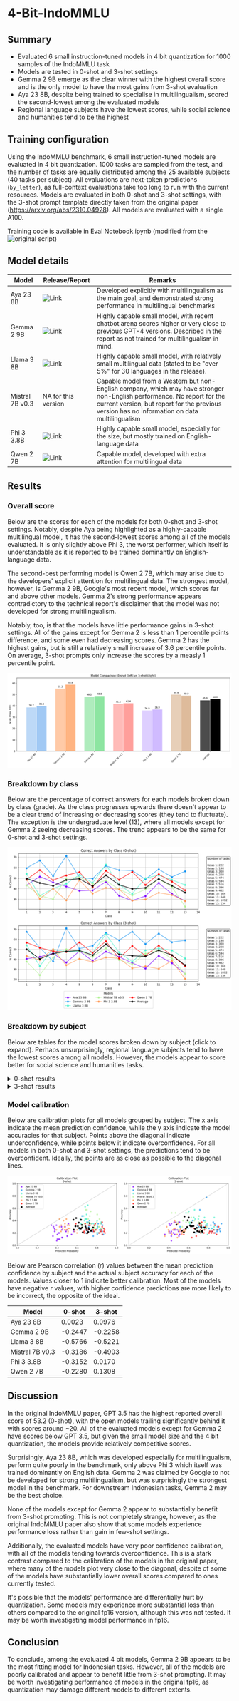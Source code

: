 # 4-Bit-IndoMMLU

## Summary
- Evaluated 6 small instruction-tuned models in 4 bit quantization for 1000 samples of the IndoMMLU task
- Models are tested in 0-shot and 3-shot settings
- Gemma 2 9B emerge as the clear winner with the highest overall score and is the only model to have the most gains from 3-shot evaluation
- Aya 23 8B, despite being trained to specialise in multilingualism, scored the second-lowest among the evaluated models
- Regional language subjects have the lowest scores, while social science and humanities tend to be the highest

## Training configuration
Using the IndoMMLU benchmark, 6 small instruction-tuned models are evaluated in 4 bit quantization. 1000 tasks are sampled from the test, and the number of tasks are equally distributed among the 25 available subjects (40 tasks per subject). All evaluations are next-token predictions (`by_letter`), as full-context evaluations take too long to run with the current resources. Models are evaluated in both 0-shot and 3-shot settings, with the 3-shot prompt template directly taken from the original paper (https://arxiv.org/abs/2310.04928). All models are evaluated with a single A100.

Training code is available in Eval Notebook.ipynb (modified from the ![original script](https://github.com/fajri91/IndoMMLU))

## Model details
| Model | Release/Report | Remarks |
| --- | --- | --- |
| Aya 23 8B | ![Link](https://arxiv.org/abs/2405.15032) | Developed explicitly with multilingualism as the main goal, and demonstrated strong performance in multilingual benchmarks |
| Gemma 2 9B | ![Link](http://goo.gle/gemma2report) | Highly capable small model, with recent chatbot arena scores higher or very close to previous GPT-4 versions. Described in the report as not trained for multilingualism in mind. |
| Llama 3 8B | ![Link]([https://github.com/meta-llama/llama3/blob/main/eval_details.md](https://ai.meta.com/blog/meta-llama-3/)) | Highly capable small model, with relatively small multilingual data (stated to be "over 5%" for 30 languages in the release). |
| Mistral 7B v0.3 | NA for this version | Capable model from a Western but non-English company, which may have stronger non-English performance. No report for the current version, but report for the previous version has no information on data multilingualism |
| Phi 3 3.8B | ![Link](https://arxiv.org/abs/2404.14219) | Highly capable small model, especially for the size, but mostly trained on English-language data |
| Qwen 2 7B | ![Link](https://qwenlm.github.io/blog/qwen2/) | Capable model, developed with extra attention for multilingual data |

## Results
### Overall score
Below are the scores for each of the models for both 0-shot and 3-shot settings. Notably, despite Aya being highlighted as a highly-capable multilingual model, it has the second-lowest scores among all of the models evaluated. It is only slightly above Phi 3, the worst performer, which itself is understandable as it is reported to be trained dominantly on English-language data.

The second-best performing model is Qwen 2 7B, which may arise due to the developers' explicit attention for multilingual data. The strongest model, however, is Gemma 2 9B, Google's most recent model, which scores far and above other models. Gemma 2's strong performance appears contradictory to the technical report's disclaimer that the model was not developed for strong multilingualism. 

Notably, too, is that the models have little performance gains in 3-shot settings. All of the gains except for Gemma 2 is less than 1 percentile points difference, and some even had decreasing scores. Gemma 2 has the highest gains, but is still a relatively small increase of 3.6 percentile points. On average, 3-shot prompts only increase the scores by a measly 1 percentile point.

![scores](allscores.png)

### Breakdown by class
Below are the percentage of correct answers for each models broken down by class (grade). As the class progresses upwards there doesn't appear to be a clear trend of increasing or decreasing scores (they tend to fluctuate). The exception is the undergraduate level (13), where all models except for Gemma 2 seeing decreasing scores. The trend appears to be the same for 0-shot and 3-shot settings.

![byclass](correct_class_percent.png)

### Breakdown by subject
Below are tables for the model scores broken down by subject (click to expand). Perhaps unsurprisingly, regional language subjects tend to have the lowest scores among all models. However, the models appear to score better for social science and humanities tasks.

<details>
<summary>0-shot results</summary>

| subject | Average | Aya 23 8B | Gemma 2 9B | Llama 3 8B | Mistral 7B v0.3 | Phi 3 3.8B | Qwen 2 7B |
| --- | --- | --- | --- | --- | --- | --- | --- |
| Total | 44.97 | 38.7 | 55.2 | 48.2 | 41.8 | 36 | 49.9 |
| IPS | 62.92 | 57.5 | 82.5 | 65 | 55 | 55 | 62.5 |
| PPKN | 60.42 | 47.5 | 72.5 | 75 | 55 | 52.5 | 60 |
| IPA | 60 | 50 | 72.5 | 67.5 | 42.5 | 45 | 82.5 |
| Bahasa Indonesia | 58.33 | 55 | 70 | 65 | 40 | 55 | 65 |
| Kesenian | 56.25 | 67.5 | 62.5 | 45 | 60 | 35 | 67.5 |
| Agama Kristen | 53.75 | 52.5 | 62.5 | 65 | 50 | 30 | 62.5 |
| Agama Islam | 52.08 | 47.5 | 62.5 | 67.5 | 37.5 | 40 | 57.5 |
| Agama Hindu | 51.25 | 42.5 | 50 | 60 | 50 | 45 | 60 |
| Ekonomi | 51.25 | 42.5 | 70 | 52.5 | 42.5 | 45 | 55 |
| Sejarah | 48.33 | 42.5 | 62.5 | 65 | 37.5 | 32.5 | 50 |
| Penjaskes | 47.08 | 37.5 | 52.5 | 52.5 | 55 | 27.5 | 57.5 |
| Budaya Alam Minangkabau | 45.42 | 37.5 | 55 | 52.5 | 45 | 35 | 47.5 |
| Sosiologi | 44.17 | 42.5 | 52.5 | 42.5 | 52.5 | 20 | 55 |
| Fisika | 44.17 | 32.5 | 65 | 40 | 40 | 42.5 | 45 |
| Biologi | 43.33 | 27.5 | 47.5 | 52.5 | 47.5 | 37.5 | 47.5 |
| Bahasa Sunda | 43.33 | 30 | 60 | 52.5 | 42.5 | 27.5 | 47.5 |
| Bahasa Banjar | 42.92 | 42.5 | 55 | 32.5 | 47.5 | 35 | 45 |
| Bahasa Bali | 36.25 | 32.5 | 37.5 | 32.5 | 35 | 40 | 40 |
| Geografi | 35.83 | 27.5 | 50 | 35 | 25 | 32.5 | 45 |
| Bahasa Lampung | 35.83 | 32.5 | 42.5 | 40 | 40 | 35 | 25 |
| Kimia | 34.58 | 27.5 | 40 | 45 | 35 | 22.5 | 37.5 |
| Bahasa Makassar | 31.25 | 27.5 | 37.5 | 22.5 | 30 | 37.5 | 32.5 |
| Bahasa Dayak Ngaju | 28.75 | 32.5 | 30 | 17.5 | 22.5 | 30 | 40 |
| Bahasa Madura | 28.75 | 17.5 | 40 | 27.5 | 35 | 22.5 | 30 |
| Bahasa Jawa | 27.92 | 15 | 47.5 | 32.5 | 22.5 | 20 | 30 |
</details>

<details>
<summary>3-shot results</summary>
  
| subject | Average | Aya 23 8B | Gemma 2 9B | Llama 3 8B | Mistral 7B v0.3 | Phi 3 3.8B | Qwen 2 7B |
| --- | --- | --- | --- | --- | --- | --- | --- |
| Total | 45.97 | 39.9 | 58.8 | 48.8 | 42.4 | 36.9 | 49 |
| PPKN | 68.33 | 67.5 | 87.5 | 75 | 62.5 | 50 | 67.5 |
| IPS | 63.33 | 60 | 80 | 67.5 | 55 | 52.5 | 65 |
| IPA | 62.08 | 50 | 85 | 60 | 47.5 | 47.5 | 82.5 |
| Bahasa Indonesia | 60 | 50 | 77.5 | 65 | 42.5 | 65 | 60 |
| Agama Kristen | 58.75 | 57.5 | 82.5 | 65 | 52.5 | 35 | 60 |
| Agama Islam | 56.67 | 47.5 | 70 | 67.5 | 47.5 | 45 | 62.5 |
| Ekonomi | 55.83 | 52.5 | 75 | 50 | 45 | 42.5 | 70 |
| Agama Hindu | 54.58 | 45 | 65 | 60 | 52.5 | 50 | 55 |
| Kesenian | 54.58 | 60 | 67.5 | 52.5 | 55 | 30 | 62.5 |
| Sosiologi | 47.92 | 40 | 55 | 47.5 | 52.5 | 37.5 | 55 |
| Sejarah | 47.5 | 35 | 62.5 | 65 | 50 | 25 | 47.5 |
| Penjaskes | 47.08 | 40 | 62.5 | 50 | 47.5 | 32.5 | 50 |
| Biologi | 47.08 | 37.5 | 52.5 | 50 | 50 | 50 | 42.5 |
| Fisika | 44.17 | 42.5 | 65 | 47.5 | 42.5 | 30 | 37.5 |
| Bahasa Sunda | 43.33 | 30 | 62.5 | 40 | 50 | 25 | 52.5 |
| Bahasa Banjar | 42.5 | 47.5 | 42.5 | 42.5 | 37.5 | 42.5 | 42.5 |
| Budaya Alam Minangkabau | 42.08 | 42.5 | 40 | 55 | 40 | 30 | 45 |
| Bahasa Lampung | 37.92 | 17.5 | 52.5 | 45 | 35 | 45 | 32.5 |
| Bahasa Makassar | 36.67 | 30 | 40 | 32.5 | 30 | 42.5 | 45 |
| Bahasa Bali | 36.25 | 27.5 | 47.5 | 35 | 40 | 25 | 42.5 |
| Geografi | 32.92 | 22.5 | 52.5 | 32.5 | 30 | 22.5 | 37.5 |
| Kimia | 32.92 | 20 | 47.5 | 40 | 32.5 | 27.5 | 30 |
| Bahasa Jawa | 32.5 | 25 | 47.5 | 40 | 30 | 30 | 22.5 |
| Bahasa Dayak Ngaju | 23.33 | 32.5 | 20 | 15 | 17.5 | 22.5 | 32.5 |
| Bahasa Madura | 20.83 | 17.5 | 30 | 20 | 15 | 17.5 | 25 |
</details>

### Model calibration

Below are calibration plots for all models grouped by subject. The x axis indicate the mean prediction confidence, while the y axis indicate the model accuracies for that subject. Points above the diagonal indicate underconfidence, while points below it indicate overconfidence. For all models in both 0-shot and 3-shot settings, the predictions tend to be overconfident. Ideally, the points are as close as possible to the diagonal lines.

![calibration](calibration.png)

Below are Pearson correlation ($r$) values between the mean prediction confidence by subject and the actual subject accuracy for each of the models. Values closer to 1 indicate better calibration. Most of the models have negative $r$ values, with higher confidence predictions are more likely to be incorrect, the opposite of the ideal.

| Model | 0-shot | 3-shot |
|-------|------------------|------------------|
| Aya 23 8B | 0.0023 | 0.0976 |
| Gemma 2 9B | -0.2447 | -0.2258 |
| Llama 3 8B | -0.5766 | -0.5221 |
| Mistral 7B v0.3 | -0.3186 | -0.4903 |
| Phi 3 3.8B | -0.3152 | 0.0170 |
| Qwen 2 7B | -0.2280 | 0.1308 |

## Discussion
In the original IndoMMLU paper, GPT 3.5 has the highest reported overall score of 53.2 (0-shot), with the open models trailing significantly behind it with scores around ~20. All of the evaluated models except for Gemma 2 have scores below GPT 3.5, but given the small model size and the 4 bit quantization, the models provide relatively competitive scores.

Surprisingly, Aya 23 8B, which was developed especially for multilingualism, perform quite poorly in the benchmark, only above Phi 3 which itself was trained dominantly on English data. Gemma 2 was claimed by Google to not be developed for strong multilingualism, but was surprisingly the strongest model in the benchmark. For downstream Indonesian tasks, Gemma 2 may be the best choice.

None of the models except for Gemma 2 appear to substantially benefit from 3-shot prompting. This is not completely strange, however, as the original IndoMMLU paper also show that some models experience performance loss rather than gain in few-shot settings.

Additionally, the evaluated models have very poor confidence calibration, with all of the models tending towards overconfidence. This is a stark contrast compared to the calibration of the models in the original paper, where many of the models plot very close to the diagonal, despite of some of the models have substantially lower overall scores compared to ones currently tested.

It's possible that the models' performance are differentially hurt by quantization. Some models may experience more substantial loss than others compared to the original fp16 version, although this was not tested. It may be worth investigating model performance in fp16.

## Conclusion
To conclude, among the evaluated 4 bit models, Gemma 2 9B appears to be the most fitting model for Indonesian tasks. However, all of the models are poorly calibrated and appear to benefit little from 3-shot prompting. It may be worth investigating performance of models in the original fp16, as quantization may damage different models to different extents.
